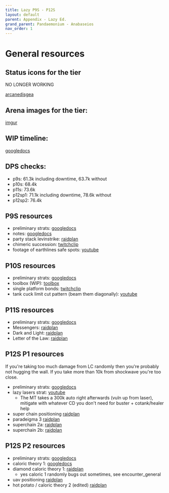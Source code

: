 ```yaml
---
title: Lazy P9S - P12S
layout: default
parent: Appendix - Lazy Ed.
grand_parent: Pandaemonium - Anabaseios
nav_order: 1
---
```


# General resources

## Status icons for the tier

NO LONGER WORKING

[arcanedisgea](https://arcanedisgea.com/xiv/xiv-id/?index=Status&query=rsv)

## Arena images for the tier:

[imgur](https://imgur.com/a/dWQFlJu)

## WIP timeline:

[googledocs](https://docs.google.com/spreadsheets/d/1hxXOR_3sQM8hr6zwMG2aBuEoNft4RVroHv8C9WmsGmU/edit#gid=1628036301)

## DPS checks:

- p9s: 61.3k including downtime, 63.7k without
- p10s: 68.4k
- p11s: 73.6k
- p12sp1: 71.1k including downtime, 78.6k without
- p12sp2: 76.4k

## P9S resources

- preliminary strats: [googledocs](https://docs.google.com/document/d/1b2cYBFKXtZswFRetFRstpd4sck0gVyFwCjQwusF4HzM/preview)
- notes: [googledocs](https://docs.google.com/document/d/1lEqhsajJHZ7Vp_khgRMUBzXNkelAjaWIFyiSdzk6sU4/edit?usp=sharing)
- party stack levinstrike: [raidplan](https://raidplan.io/plan/307O-hd3mb0fBlhl)
- chimeric succession: [twitchclip](https://clips.twitch.tv/FlirtySweetFiddleheadsTheTarFu-o_LJgzSn0RMmQhQu)
- footage of earthlines safe spots: [youtube](https://www.youtube.com/watch?v=_0J9KmofC-U)

## P10S resources

- preliminary strats: [googledocs](https://docs.google.com/document/d/1DB60JaxaB0-kTphI4gOuEduRQ5jqUMHfJIqCD528tP8/edit)
- toolbox (WIP): [toolbox](https://ff14.toolboxgaming.space/?id=261787819435861&preview=1)
- single platform bonds: [twitchclip](https://clips.twitch.tv/SlickSaltyChickenDatSheffy-cKaZB3AMN5rXD86V)
- tank cuck limit cut pattern (beam them diagonally): [youtube](https://youtube.com/clip/Ugkxa3XMkpteeFjUCn-NPaGIxJhGjzQP_ngD)

## P11S resources

- preliminary strats: [googledocs](https://docs.google.com/document/d/1WZkjfS6GABVbD49znlHUv1W-RnwIgVvyu-nQTDFKczE/preview)
- Messengers: [raidplan](https://raidplan.io/plan/0F-cU0BC4TJKTOIw)
- Dark and Light: [raidplan](https://raidplan.io/plan/6YvArIVM5jYFVa-u)
- Letter of the Law: [raidplan](https://raidplan.io/plan/EUbzRBSjBXgJNhco/edit)

## P12S P1 resources

If you're taking too much damage from LC randomly then you're probably not hugging the wall. If you take more than 10k from shockwave you're too close.

- preliminary strats: [googledocs](https://docs.google.com/document/d/1rEZeGBzVqeGIF8NuuwA8_E7GUofUfwYQ_k6JRqaQdvw/edit)
- lazy lasers strat: [youtube](https://youtube.com/clip/UgkxfXXoaoieDgA8Y6zBg2zBqii0xpirikh9)
  - The MT takes a 300k auto right afterwards (vuln up from laser), mitigate with whatever CD you don't need for buster + cotank/healer help
- super chain positioning [raidplan](https://raidplan.io/plan/TnvlNl3gj-AICWIu)
- paradeigma 3 [raidplan](https://raidplan.io/plan/7fOCYEqFCadEGwMO)
- superchain 2a: [raidplan](https://raidplan.io/plan/CxQpF_enY79k5nHu)
- superchain 2b: [raidplan](https://raidplan.io/plan/lIwzJ2u6t6R0Gr8I)

## P12S P2 resources

- preliminary strats: [googledocs](https://docs.google.com/document/d/1xSF7Tw9nfGJdav8a5u2ev_8Z809gnqq4_hW-6VQfBhs/edit?usp=sharing)
- caloric theory 1: [googledocs](https://docs.google.com/presentation/d/1aJ53BcpzBNrbDEtIKcjOfvVLVjuccAHIYyH3W5oObOY/edit#slide=id.p)
- diamond caloric theory 1: [raidplan](https://raidplan.io/plan/CpFs5WAryFmyLjay)
  - yes caloric 1 randomly bugs out sometimes, see ⁠encounter_general⁠
- uav positioning [raidplan](https://raidplan.io/plan/IzoPyirbg_2xL5AA)
- hot potato / caloric theory 2 (edited) [raidplan](https://raidplan.io/plan/SsDDlDIvCC4PHOe5)
